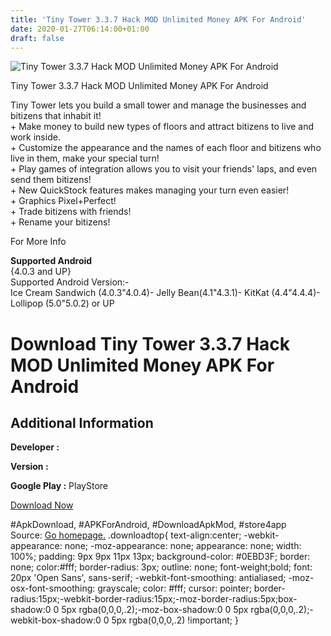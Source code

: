 ```yaml
---
title: 'Tiny Tower 3.3.7 Hack MOD Unlimited Money APK For Android'
date: 2020-01-27T06:14:00+01:00
draft: false
---
```


![Tiny Tower 3.3.7 Hack MOD Unlimited Money APK For Android](https://i0.wp.com/apkhome.net/wp-content/uploads/2016/11/Tiny-Tower-3.3.7.png "Tiny Tower 3.3.7 Hack MOD Unlimited Money APK For Android")

  

Tiny Tower 3.3.7 Hack MOD Unlimited Money APK For Android

Tiny Tower lets you build a small tower and manage the businesses and bitizens that inhabit it!  
\+ Make money to build new types of floors and attract bitizens to live and work inside.  
\+ Customize the appearance and the names of each floor and bitizens who live in them, make your special turn!  
\+ Play games of integration allows you to visit your friends' laps, and even send them bitizens!  
\+ New QuickStock features makes managing your turn even easier!  
\+ Graphics Pixel+Perfect!  
\+ Trade bitizens with friends!  
\+ Rename your bitizens!

For More Info

**Supported Android**  
{4.0.3 and UP}  
Supported Android Version:-  
Ice Cream Sandwich (4.0.3"4.0.4)- Jelly Bean(4.1"4.3.1)- KitKat (4.4"4.4.4)- Lollipop (5.0"5.0.2) or UP

Download Tiny Tower 3.3.7 Hack MOD Unlimited Money APK For Android
==================================================================

Additional Information
----------------------

**Developer :**

**Version :**

**Google Play :** PlayStore

  

[Download Now](https://store4app.co/post/tiny-tower-3-3-7-hack-mod-unlimited-money-apk-for-android_1573671518)

  
#ApkDownload, #APKForAndroid, #DownloadApkMod, #store4app  
Source: [Go homepage.](https://store4app.co/post/tiny-tower-3-3-7-hack-mod-unlimited-money-apk-for-android_1573671518) .downloadtop{ text-align:center; -webkit-appearance: none; -moz-appearance: none; appearance: none; width: 100%; padding: 9px 9px 11px 13px; background-color: #0EBD3F; border: none; color:#fff; border-radius: 3px; outline: none; font-weight;bold; font: 20px 'Open Sans', sans-serif; -webkit-font-smoothing: antialiased; -moz-osx-font-smoothing: grayscale; color: #fff; cursor: pointer; border-radius:15px;-webkit-border-radius:15px;-moz-border-radius:5px;box-shadow:0 0 5px rgba(0,0,0,.2);-moz-box-shadow:0 0 5px rgba(0,0,0,.2);-webkit-box-shadow:0 0 5px rgba(0,0,0,.2) !important; }